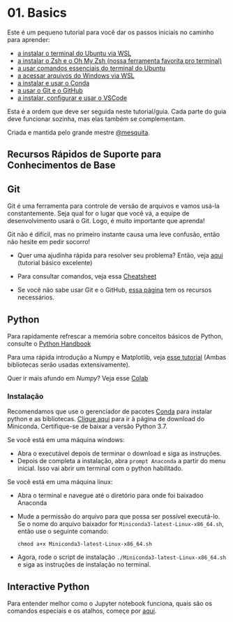 # 01. Basics

Este é um pequeno tutorial para você dar os passos iniciais no caminho para aprender:
  - [a instalar o terminal do Ubuntu via WSL](01_wsl.md)
  - [a instalar o Zsh e o Oh My Zsh (nossa ferramenta favorita pro terminal)](./02_zsh.md)
  - [a usar comandos essenciais do terminal do Ubuntu](03_terminal.md)
  - [a acessar arquivos do Windows via WSL](04_arquivos_wsl.md)
  - [a instalar e usar o Conda](05_conda.md)
  - [a usar o Git e o GitHub](06_git.md)
  - [a instalar, configurar e usar o VSCode](07_vscode.md)

Esta é a ordem que deve ser seguida neste tutorial/guia. Cada parte do guia deve funcionar sozinha, mas elas também se complementam. 

Criada e mantida pelo grande mestre [@mesquita](http://github.com/mesquita).


## Recursos Rápidos de Suporte para Conhecimentos de Base

## Git

Git é uma ferramenta para controle de versão de arquivos e vamos usá-la constantemente. Seja qual for o lugar que você vá, a equipe de desenvolvimento usará o Git. Logo, é muito importante que aprenda!

Git não é difícil, mas no primeiro instante causa uma leve confusão, então não hesite em pedir socorro!

- Quer uma ajudinha rápida para resolver seu problema? Então, veja [aqui](https://rogerdudler.github.io/git-guide/) (tutorial básico excelente)

- Para consultar comandos, veja essa [Cheatsheet](https://github.github.com/training-kit/downloads/pt_BR/github-git-cheat-sheet/)

- Se você não sabe usar Git e o GitHub, [essa página](https://try.github.io/) tem os recursos necessários.

## Python

Para rapidamente refrescar a memória sobre conceitos básicos de Python, consulte o
[Python Handbook](https://anandologdy.com/python-practice-book)

Para uma rápida introdução a Numpy e Matplotlib, veja [esse tutorial](http://cs231n.github.io/python-numpy-tutorial/) (Ambas bibliotecas serão usadas extensivamente).

Quer ir mais afundo em _Numpy_? Veja esse [Colab](https://colab.research.google.com/github/jakevdp/PythonDataScienceHandbook/blob/master/notebooks/02.00-Introduction-to-NumPy.ipynb)

### Instalação

Recomendamos que use o gerenciador de pacotes [Conda](https://docs.conda.io/) para instalar python e as bibliotecas. [Clique aqui](https://docs.conda.io/en/latest/miniconda.html) para ir à página de download do Miniconda. Certifique-se de baixar a versão Python 3.7.

Se você está em uma máquina windows:

- Abra o executável depois de terminar o download e siga as instruções.
- Depois de completa a instalação, abra `prompt Anaconda` a partir do menu inicial. Isso vai abrir um terminal com o python habilitado.

Se você está em uma máquina linux:

- Abra o terminal e navegue até o diretório para onde foi baixadoo Anaconda

- Mude a permissão do arquivo para que possa ser possível executá-lo. Se o nome do arquivo baixador for `Miniconda3-latest-Linux-x86_64.sh`, então use o seguinte comando:

  `chmod a+x Miniconda3-latest-Linux-x86_64.sh`

- Agora, rode o script de instalação `./Miniconda3-latest-Linux-x86_64.sh` e siga as instruções de instalação no terminal.

## Interactive Python

Para entender melhor como o Jupyter notebook funciona, quais são os comandos especiais e os atalhos, começe por [aqui](https://colab.research.google.com/github/jakevdp/PythonDataScienceHandbook/blob/master/notebooks/01.00-IPython-Beyond-Normal-Python.ipynb#scrollTo=qPlt8_Btyemw).
